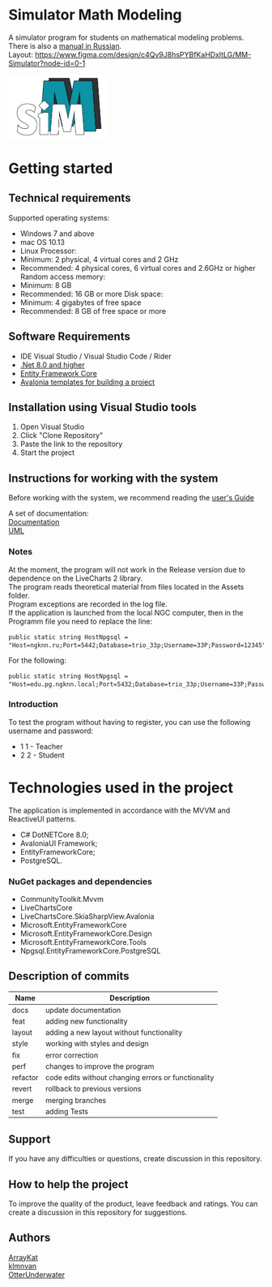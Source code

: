 # Simulator Math Modeling  
A simulator program for students on mathematical modeling problems.  
There is also a [manual in Russian](https://github.com/OtterUnderwater/MathModelingSimulator/blob/master/README_RUS.md).  
Layout: https://www.figma.com/design/c4Qv9J8hsPYBfKaHDxltLG/MM-Simulator?node-id=0-1   
  
<img src="https://github.com/OtterUnderwater/MathModelingSimulator/blob/master/logo.png" width="200" alt="Simulator-MM"/>
  
# Getting started  
## Technical requirements  
Supported operating systems:
* Windows 7 and above
* mac OS 10.13 
* Linux
Processor:
* Minimum: 2 physical, 4 virtual cores and 2 GHz
* Recommended: 4 physical cores, 6 virtual cores and 2.6GHz or higher
Random access memory:
* Minimum: 8 GB
* Recommended: 16 GB or more
Disk space:
* Minimum: 4 gigabytes of free space
* Recommended: 8 GB of free space or more
  
## Software Requirements  
* IDE Visual Studio / Visual Studio Code / Rider  
* [.Net 8.0 and higher](https://dotnet.microsoft.com/en-us/)  
* [Entity Framework Core](https://learn.microsoft.com/en-us/ef/core/cli/dotnet)  
* [Avalonia templates for building a project](https://avaloniachina.github.io/avalonia-docs/ru/docs/get-started/install/)

## Installation using Visual Studio tools  
1. Open Visual Studio
2. Click "Clone Repository"
3. Paste the link to the repository
4. Start the project

## Instructions for working with the system  
Before working with the system, we recommend reading the [user's Guide](http://gogs.ngknn.ru:3000/TrioEducationalPractice/documentation/src/master/%d0%a0%d1%83%d0%ba%d0%be%d0%b2%d0%be%d0%b4%d1%81%d1%82%d0%b2%d0%be%d0%9f%d0%be%d0%bb%d1%8c%d0%b7%d0%be%d0%b2%d0%b0%d1%82%d0%b5%d0%bb%d1%8f.docx) 

A set of documentation:   
[Documentation](http://gogs.ngknn.ru:3000/TrioEducationalPractice/documentation)  
[UML](http://gogs.ngknn.ru:3000/TrioEducationalPractice/UML) 

### Notes  
At the moment, the program will not work in the Release version due to dependence on the LiveCharts 2 library.  
The program reads theoretical material from files located in the Assets folder.  
Program exceptions are recorded in the log file.  
If the application is launched from the local NGC computer, then in the Programm file you need to replace the line:  
```
public static string HostNpgsql = "Host=ngknn.ru;Port=5442;Database=trio_33p;Username=33P;Password=12345";
```
For the following:  
```
public static string HostNpgsql = "Host=edu.pg.ngknn.local;Port=5432;Database=trio_33p;Username=33P;Password=12345";
```  
### Introduction  
To test the program without having to register, you can use the following username and password:  
* 1 1 - Teacher  
* 2 2 - Student  

# Technologies used in the project  
The application is implemented in accordance with the MVVM and ReactiveUI patterns.  
* C# DotNETCore 8.0;   
* AvaloniaUI Framework;   
* EntityFrameworkCore;   
* PostgreSQL.  
### NuGet packages and dependencies  
* CommunityToolkit.Mvvm  
* LiveChartsCore  
* LiveChartsCore.SkiaSharpView.Avalonia  
* Microsoft.EntityFrameworkCore  
* Microsoft.EntityFrameworkCore.Design  
* Microsoft.EntityFrameworkCore.Tools  
* Npgsql.EntityFrameworkCore.PostgreSQL  

## Description of commits
| Name     | Description                                          |
| -------- | ---------------------------------------------------- |
| docs     | update documentation                                 |
| feat     | adding new functionality                             |
| layout   | adding a new layout without functionality            |
| style    | working with styles and design                       |
| fix      | error correction                                     |
| perf     | changes to improve the program                       |
| refactor | code edits without changing errors or functionality  |
| revert   | rollback to previous versions                        |
| merge    | merging branches                                     |
| test     | adding Tests                                         |
  
## Support  
If you have any difficulties or questions, create discussion in this repository.   
  
## How to help the project  
To improve the quality of the product, leave feedback and ratings. You can create a discussion in this repository for suggestions.  
  
## Authors
[ArrayKat](https://github.com/ArrayKat)  
[klmnvan](https://github.com/klmnvan)  
[OtterUnderwater](https://github.com/OtterUnderwater)  
